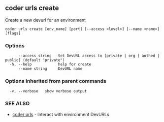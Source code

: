 ## coder urls create

Create a new devurl for an environment

```
coder urls create [env_name] [port] [--access <level>] [--name <name>] [flags]
```

### Options

```
      --access string   Set DevURL access to [private | org | authed | public] (default "private")
  -h, --help            help for create
      --name string     DevURL name
```

### Options inherited from parent commands

```
  -v, --verbose   show verbose output
```

### SEE ALSO

* [coder urls](coder_urls.md)	 - Interact with environment DevURLs

